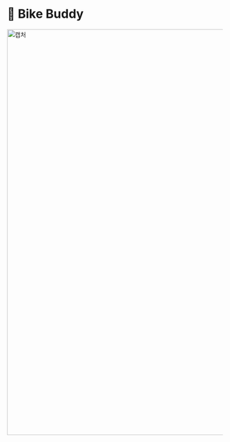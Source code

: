 # :pushpin: Bike Buddy
<img width="949" alt="캡처" src="https://user-images.githubusercontent.com/103623717/229466630-43f101f8-cf0c-43c6-b23a-b147d6dbe74d.PNG">
